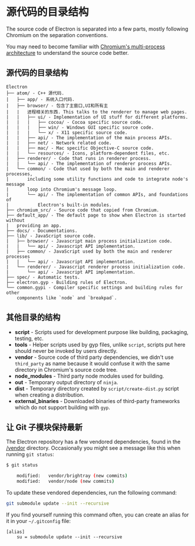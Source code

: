 # 源代码的目录结构

The source code of Electron is separated into a few parts, mostly following Chromium on the separation conventions.

You may need to become familiar with [Chromium's multi-process architecture](http://dev.chromium.org/developers/design-documents/multi-process-architecture) to understand the source code better.

## 源代码的目录结构

    Electron
    ├── atom/ - C++ 源代码.
    |   ├── app/ - 系统入口代码.
    |   ├── browser/ - 包含了主窗口,UI和所有主
    |   |   进程相关的东西. This talks to the renderer to manage web pages.
    |   |   ├── ui/ - Implementation of UI stuff for different platforms.
    |   |   |   ├── cocoa/ - Cocoa specific source code.
    |   |   |   ├── win/ - Windows GUI specific source code.
    |   |   |   └── x/ - X11 specific source code.
    |   |   ├── api/ - The implementation of the main process APIs.
    |   |   ├── net/ - Network related code.
    |   |   ├── mac/ - Mac specific Objective-C source code.
    |   |   └── resources/ - Icons, platform-dependent files, etc.
    |   ├── renderer/ - Code that runs in renderer process.
    |   |   └── api/ - The implementation of renderer process APIs.
    |   └── common/ - Code that used by both the main and renderer processes,
    |       including some utility functions and code to integrate node's message
    |       loop into Chromium's message loop.
    |       └── api/ - The implementation of common APIs, and foundations of
    |           Electron's built-in modules.
    ├── chromium_src/ - Source code that copied from Chromium.
    ├── default_app/ - The default page to show when Electron is started without
    |   providing an app.
    ├── docs/ - Documentations.
    ├── lib/ - JavaScript source code.
    |   ├── browser/ - Javascript main process initialization code.
    |   |   └── api/ - Javascript API implementation.
    |   ├── common/ - JavaScript used by both the main and renderer processes
    |   |   └── api/ - Javascript API implementation.
    |   └── renderer/ - Javascript renderer process initialization code.
    |       └── api/ - Javascript API implementation.
    ├── spec/ - Automatic tests.
    ├── electron.gyp - Building rules of Electron.
    └── common.gypi - Compiler specific settings and building rules for other
        components like `node` and `breakpad`.
    

## 其他目录的结构

* **script** - Scripts used for development purpose like building, packaging, testing, etc.
* **tools** - Helper scripts used by gyp files, unlike `script`, scripts put here should never be invoked by users directly.
* **vendor** - Source code of third party dependencies, we didn't use `third_party` as name because it would confuse it with the same directory in Chromium's source code tree.
* **node_modules** - Third party node modules used for building.
* **out** - Temporary output directory of `ninja`.
* **dist** - Temporary directory created by `script/create-dist.py` script when creating a distribution.
* **external_binaries** - Downloaded binaries of third-party frameworks which do not support building with `gyp`.

## 让 Git 子模块保持最新

The Electron repository has a few vendored dependencies, found in the [/vendor](https://github.com/electron/electron/tree/master/vendor) directory. Occasionally you might see a message like this when running `git status`:

```sh
$ git status

    modified:   vendor/brightray (new commits)
    modified:   vendor/node (new commits)
```

To update these vendored dependencies, run the following command:

```sh
git submodule update --init --recursive
```

If you find yourself running this command often, you can create an alias for it in your `~/.gitconfig` file:

    [alias]
        su = submodule update --init --recursive